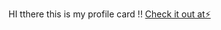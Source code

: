 
HI tthere this is my profile card !!
[Check it out at⚡️](https://web-platform-y9cjkb.stackblitz.io)